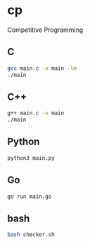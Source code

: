 # cp
Competitive Programming

## C
```bash
gcc main.c -o main -lm
./main
```

## C++
```bash
g++ main.c -o main
./main
```

## Python
```bash
python3 main.py
```

## Go
```bash
go run main.go
```

## bash
```bash
bash checker.sh
```